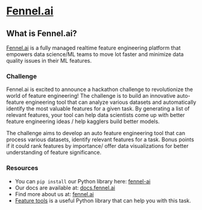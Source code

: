 # [Fennel.ai](https://fennel.ai/)

## What is Fennel.ai?

[Fennel.ai](https://docs.fennel.ai/) is a fully managed realtime feature engineering platform that empowers data science/ML teams to move lot faster and minimize data quality issues in their ML features.

### Challenge

Fennel.ai is excited to announce a hackathon challenge to revolutionize the world of feature engineering! The challenge is to build an innovative auto-feature engineering tool that can analyze various datasets and automatically identify the most valuable features for a given task. By generating a list of relevant features, your tool can help data scientists come up with better feature engineering ideas / help kagglers build better models.

The challenge aims to develop an auto feature engineering tool that can process various datasets, identify relevant features for a task. Bonus points if it could rank features by importance/ offer data visualizations for better understanding of feature significance.

### Resources

- You can `pip install` our Python library here: [fennel-ai](https://pypi.org/project/fennel-ai/)
- Our docs are available at: [docs.fennel.ai](https://docs.fennel.ai/)
- Find more about us at: [fennel.ai](https://fennel.ai/)
- [Feature tools](https://www.featuretools.com/) is a useful Python library that can help you with this task.

